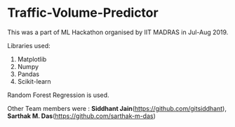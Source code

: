 # Traffic-Volume-Predictor
This was a part of ML Hackathon organised by IIT MADRAS in Jul-Aug 2019.

Libraries used:
1) Matplotlib
2) Numpy
3) Pandas
4) Scikit-learn

Random Forest Regression is used.

Other Team members were : **Siddhant Jain**(https://github.com/gitsiddhant), **Sarthak M. Das**(https://github.com/sarthak-m-das)
